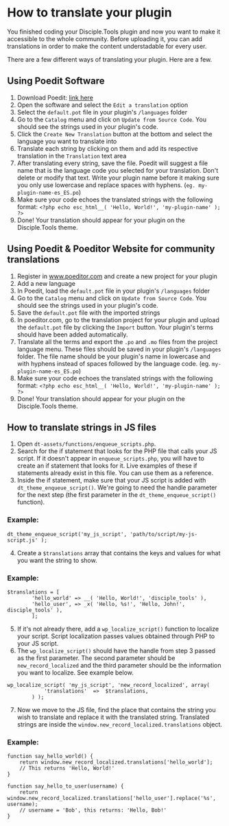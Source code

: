 # How to translate your plugin

You finished coding your Disciple.Tools plugin and now you want to make it accessible to the whole community. Before uploading it, you can add translations in order to make the content understadable for every user.

There are a few different ways of translating your plugin. Here are a few.

## Using Poedit Software

1. Download Poedit: [link here](https://poedit.net/download/)
2. Open the software and select the ```Edit a translation``` option
3. Select the ```default.pot``` file in your plugin's ```/languages``` folder
4. Go to the ```Catalog``` menu and click on ```Update from Source Code```. You should see the strings used in your plugin's code.
5. Click the ```Create New Translation``` button at the bottom and select the language you want to translate into
6. Translate each string by clicking on them and add its respective translation in the ```Translation``` text area
7. After translating every string, save the file. Poedit will suggest a file name that is the language code you selected for your translation. Don't delete or modify that text. Write your plugin name before it making sure you only use lowercase and replace spaces with hyphens. (```eg. my-plugin-name-es_ES.po```)
8. Make sure your code echoes the translated strings with the following format:
```<?php echo esc_html__( 'Hello, World!', 'my-plugin-name' ); ?>```
9. Done! Your translation should appear for your plugin on the Disciple.Tools theme.



## Using Poedit & Poeditor Website for community translations

1. Register in www.poeditor.com and create a new project for your plugin
2. Add a new language
3. In Poedit, load the ```default.pot``` file in your plugin's ```/languages``` folder
4. Go to the ```Catalog``` menu and click on ```Update from Source Code```. You should see the strings used in your plugin's code.
5. Save the ```default.pot``` file with the imported strings
6. In poeditor.com, go to the translation project for your plugin and upload the ```default.pot``` file by clicking the ```Import``` button. Your plugin's terms should have been added automatically.
7. Translate all the terms and export the ```.po``` and ```.mo``` files from the project language menu. These files should be saved in your plugin's ```/languages``` folder. The file name should be your plugin's name in lowercase and with hyphens instead of spaces followed by the language code. (eg. ```my-plugin-name-es_ES.po```)
8. Make sure your code echoes the translated strings with the following format:
```<?php echo esc_html__( 'Hello, World!', 'my-plugin-name' ); ?>```
9. Done! Your translation should appear for your plugin on the Disciple.Tools theme.



## How to translate strings in JS files

1. Open ```dt-assets/functions/enqueue_scripts.php```.
2. Search for the if statement that looks for the PHP file that calls your JS script. If it doesn't appear in ```enqueue_scripts.php```, you will have to create an if statement that looks for it. Live examples of these if statements already exist in this file. You can use them as a reference.
3. Inside the if statement, make sure that your JS script is added with ```dt_theme_enqueue_script()```. We're going to need the handle parameter for the next step (the first parameter in the ```dt_theme_enqueue_script()``` function).
### Example:
```
dt_theme_enqueue_script('my_js_script', 'path/to/script/my-js-script.js' );
```
4. Create a ```$translations``` array that contains the keys and values for what you want the string to show. 
### Example:
```
$translations = [
		'hello_world' => __( 'Hello, World!', 'disciple_tools' ),
		'hello_user', => _x( 'Hello, %s!', 'Hello, John!', disciple_tools' ),
		];
```
5. If it's not already there, add a ```wp_localize_script()``` function to localize your script. Script localization passes values obtained through PHP to your JS script.
6. The ```wp_localize_script()``` should have the handle from step 3 passed as the first parameter. The second parameter should be ```new_record_localized``` and the third parameter should be the information you want to localize. See example below.
```
wp_localize_script( 'my_js_script', 'new_record_localized', array(
            'translations'  =>  $translations,
        ) );
```
7. Now we move to the JS file, find the place that contains the string you wish to translate and replace it with the translated string. Translated strings are inside the ```window.new_record_localized.translations``` object.
### Example:
```
function say_hello_world() {
    return window.new_record_localized.translations['hello_world'];
    // This returns 'Hello, World!'
}

function say_hello_to_user(username) {
    return window.new_record_localized.translations['hello_user'].replace('%s', username);
    // username = 'Bob', this returns: 'Hello, Bob!'
}
```
